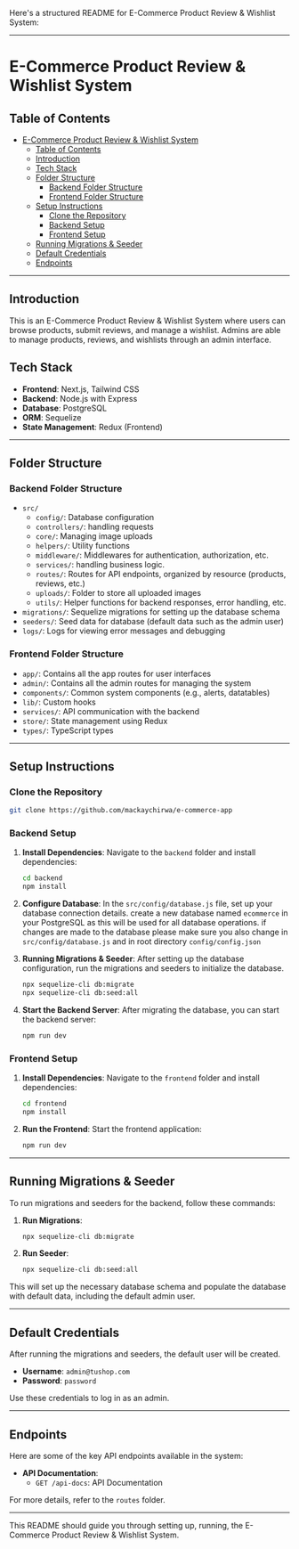Here's a structured README for E-Commerce Product Review & Wishlist System:

---

# E-Commerce Product Review & Wishlist System

## Table of Contents

- [E-Commerce Product Review \& Wishlist System](#e-commerce-product-review--wishlist-system)
  - [Table of Contents](#table-of-contents)
  - [Introduction](#introduction)
  - [Tech Stack](#tech-stack)
  - [Folder Structure](#folder-structure)
    - [Backend Folder Structure](#backend-folder-structure)
    - [Frontend Folder Structure](#frontend-folder-structure)
  - [Setup Instructions](#setup-instructions)
    - [Clone the Repository](#clone-the-repository)
    - [Backend Setup](#backend-setup)
    - [Frontend Setup](#frontend-setup)
  - [Running Migrations \& Seeder](#running-migrations--seeder)
  - [Default Credentials](#default-credentials)
  - [Endpoints](#endpoints)

---

## Introduction

This is an E-Commerce Product Review & Wishlist System where users can browse products, submit reviews, and manage a wishlist. Admins are able to manage products, reviews, and wishlists through an admin interface.


## Tech Stack

- **Frontend**: Next.js, Tailwind CSS
- **Backend**: Node.js with Express
- **Database**: PostgreSQL
- **ORM**: Sequelize
- **State Management**: Redux (Frontend)

---

## Folder Structure

### Backend Folder Structure

- `src/`
  - `config/`: Database configuration
  - `controllers/`: handling requests
  - `core/`: Managing image uploads
  - `helpers/`: Utility functions
  - `middleware/`: Middlewares for authentication, authorization, etc.
  - `services/`: handling business logic.
  - `routes/`: Routes for API endpoints, organized by resource (products, reviews, etc.)
  - `uploads/`: Folder to store all uploaded images
  - `utils/`: Helper functions for backend responses, error handling, etc.
- `migrations/`: Sequelize migrations for setting up the database schema
- `seeders/`: Seed data for database (default data such as the admin user)
- `logs/`: Logs for viewing error messages and debugging

### Frontend Folder Structure

- `app/`: Contains all the app routes for user interfaces
- `admin/`: Contains all the admin routes for managing the system
- `components/`: Common system components (e.g., alerts, datatables)
- `lib/`: Custom hooks
- `services/`: API communication with the backend
- `store/`: State management using Redux
- `types/`: TypeScript types

---

## Setup Instructions

### Clone the Repository
```sh
git clone https://github.com/mackaychirwa/e-commerce-app
```

### Backend Setup

1. **Install Dependencies**:
   Navigate to the `backend` folder and install dependencies:
   ```bash
   cd backend
   npm install
   ```

2. **Configure Database**:
   In the `src/config/database.js` file, set up your database connection details. create a new database named `ecommerce` in your PostgreSQL as this will be used for all database operations. if changes are made to the database please make sure you also change in `src/config/database.js` and in root directory `config/config.json`

3. **Running Migrations & Seeder**:
   After setting up the database configuration, run the migrations and seeders to initialize the database.
   ```bash
   npx sequelize-cli db:migrate
   npx sequelize-cli db:seed:all
   ```

4. **Start the Backend Server**:
   After migrating the database, you can start the backend server:
   ```bash
   npm run dev
   ```

### Frontend Setup

1. **Install Dependencies**:
   Navigate to the `frontend` folder and install dependencies:
   ```bash
   cd frontend
   npm install
   ```

2. **Run the Frontend**:
   Start the frontend application:
   ```bash
   npm run dev
   ```

---

## Running Migrations & Seeder

To run migrations and seeders for the backend, follow these commands:

1. **Run Migrations**:
   ```bash
   npx sequelize-cli db:migrate
   ```

2. **Run Seeder**:
   ```bash
   npx sequelize-cli db:seed:all
   ```

This will set up the necessary database schema and populate the database with default data, including the default admin user.

---

## Default Credentials

After running the migrations and seeders, the default user will be created.

- **Username**: `admin@tushop.com`
- **Password**: `password`

Use these credentials to log in as an admin.

---

## Endpoints

Here are some of the key API endpoints available in the system:

- **API Documentation**:
  - `GET /api-docs`: API Documentation

For more details, refer to the `routes` folder.

---


This README should guide you through setting up, running, the E-Commerce Product Review & Wishlist System.